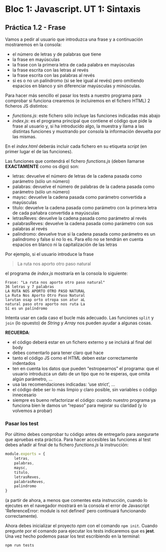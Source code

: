 # Bloc 1: Javascript. UT 1: Sintaxis
## Práctica 1.2 - Frase
Vamos a pedir al usuario que introduzca una frase y a continuación mostraremos en la consola:
- el número de letras y de palabras que tiene
- la frase en mayúsculas
- la frase con la primera letra de cada palabra en mayúsculas
- la frase escrita con las letras al revés
- la frase escrita con las palabras al revés
- si es o no un palíndromo (si se lee igual al revés) pero omitiendo espacios en blanco y sin diferenciar mayúsculas y minúsculas.

Para hacer más sencillo el pasar los tests a nuestro programa para comprobar si funciona crearemos (e incluiremos en el fichero HTML) 2 ficheros JS distintos:
- _functions.js_: este fichero sólo incluye las funciones indicadas más abajo
- _index.js_: es el programa principal que contiene el código que pide la frase al usuario y, si ha introducido algo, la muestra y llama a las distintas funciones y muotrando por consola la información devuelta por las mismas.

En el _index.html_ deberás incluir cada fichero en su etiqueta _script_ (en primer lugar el de las funciones).

Las funciones que contendrá el fichero _functions.js_ (deben llamarse **EXACTAMENTE** como os digo) son:
-	letras: devuelve el número de letras de la cadena pasada como parámetro (sólo un número)
-	palabras: devuelve el número de palabras de la cadena pasada como parámetro (sólo un número)
-	maysc: devuelve la cadena pasada como parámetro convertida a mayúsculas
-	titulo: devuelve la cadena pasada como parámetro con la primera letra de cada pañabra convertida a mayúsculas
-	letrasReves: devuelve la cadena pasada como parámetro al revés
-	palabrasReves: devuelve la cadena pasada como parámetro con sus palabras al revés
-	palindromo: devuelve true si la cadena pasada como parámetro es un palíndromo y false si no lo es. Para ello no se tendrán en cuenta espacios en blanco ni la capitalización de las letras

Por ejemplo, si el usuario introduce la frase 
> La ruta nos aporto otro paso natural

el programa de _index.js_ mostraría en la consola lo siguiente:
```
Frase: "La ruta nos aporto otro paso natural"
36 letras y 7 palabras
LA RUTA NOS APORTO OTRO PASO NATURAL 
La Ruta Nos Aporto Otro Paso Natural 
larutan osap orto otropa son atur aL 
natural paso otro aporto nos ruta La 
Sí es un palíndromo
```

Intenta usar en cada caso el bucle más adecuado. Las funciones `split` y `join` (lo opuesto) de _String_ y _Array_ nos pueden ayudar a algunas cosas.

**RECUERDA**:
- el código deberá estar en un fichero externo y se incluirá al final del body
- debes comentarlo para tener claro qué hace
- tanto el código JS como el HTML deben estar correctamente indentados
- ten en cuenta los datos que pueden “estropearnos” el programa: que el usuario introduzca un dato de un tipo que no te esperas, que omita algún parámetro, …
- usa las recomendaciones indicadas: ‘use strict’, …
- el código debe ser lo más limpio y claro posible, sin variables o código innecesario
- siempre es bueno refactorizar el código: cuando nuestro programa ya funciona bien le damos un “repaso” para mejorar su claridad (y lo volvemos a probar)

### Pasar los test
Por último debes comprobar tu código antes de entregarlo para asegurarte que apruebas esta práctica. Para hacer accesibles las funciones al test debes añadir al final de tu fichero _functions.js_ la instrucción:
```javascript
module.exports = {
	letras,
	palabras,
	maysc,
	titulo,
	letrasReves,
	palabrasReves,
	palindromo
}
```

(a partir de ahora, a menos que comentes esta instrucción, cuando lo ejecutes en el navegador mostrará en la consola el error de Javascript 'ReferenceError: module is not defined' pero continuará funcionando correctamente).

Ahora debes inicializar el proyecto _npm_ con el comando `npm init`. Cuando pregunte por el comando para ejecutar los tests indicaremos que es **jest**. Una vez hecho podemos pasar los test escribiendo en la terminal:
```bash
npm run tests
```
